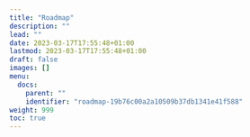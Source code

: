 ```yaml
---
title: "Roadmap"
description: ""
lead: ""
date: 2023-03-17T17:55:48+01:00
lastmod: 2023-03-17T17:55:48+01:00
draft: false
images: []
menu:
  docs:
    parent: ""
    identifier: "roadmap-19b76c00a2a10509b37db1341e41f588"
weight: 999
toc: true
---
```

